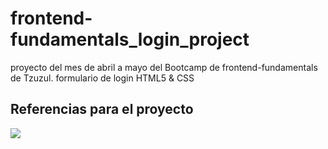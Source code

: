 # frontend-fundamentals_login_project
proyecto del mes de abril a mayo del Bootcamp de frontend-fundamentals de Tzuzul. formulario de login HTML5 &amp; CSS
## Referencias para el proyecto
<img src="https://i.ibb.co/KLPF1rw/image.png" />
